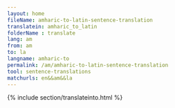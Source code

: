 ```yaml
---
layout: home
fileName: amharic-to-latin-sentence-translation
translatein: amharic_to_latin
folderName : translate
lang: am
from: am
to: la
langname: amharic-to
permalink: /am/amharic-to-latin-sentence-translation
tool: sentence-translations
matchurls: en&&am&&la
---
```

{% include section/translateinto.html %}
